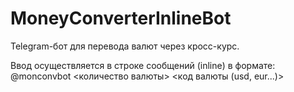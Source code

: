 # MoneyConverterInlineBot

Telegram-бот для перевода валют через кросс-курс.

Ввод осуществляется в строке сообщений (inline) в формате:
@monconvbot <количество валюты> <код валюты (usd, eur...)> 
